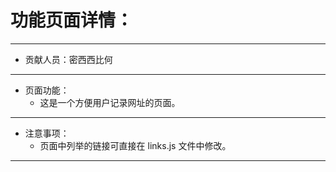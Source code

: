 # 功能页面详情：
---
+ 贡献人员：密西西比何
---
+ 页面功能：
   - 这是一个方便用户记录网址的页面。
---
+ 注意事项：
   - 页面中列举的链接可直接在 links.js 文件中修改。
---
